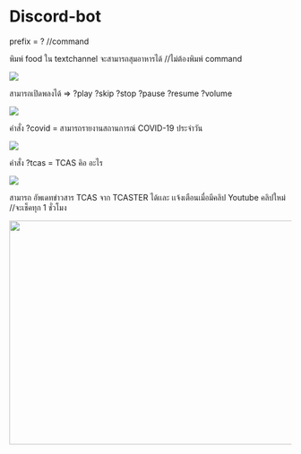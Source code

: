 # Discord-bot

prefix = ? //command


พิมพ์ food ใน textchannel จะสามารถสุมอาหารได้ //ไม่ต้องพิมพ์ command

<img src="https://cdn.discordapp.com/attachments/928273696588726312/930120121744252928/food.png"></a> 

สามารถเปิดพลงได้ => ?play 
                  ?skip
                  ?stop
                  ?pause
                  ?resume
                  ?volume

<img src="https://cdn.discordapp.com/attachments/928273696588726312/930120128429965322/MUSIC.png"></a> 

คำสั่ง ?covid = สามารถรายงานสถานการณ์ COVID-19 ประจำวัน

<img src="https://cdn.discordapp.com/attachments/928273696588726312/930120110121816164/covid.png"></a> 

คำสั่ง ?tcas = TCAS คิอ อะไร

<img src="https://cdn.discordapp.com/attachments/928273696588726312/930120094116352060/tcas.png"></a> 


สามารถ อัพเดทข่าวสาร TCAS จาก TCASTER ได้เเละ เเจ้งเตือนเมื่อมีคลิป Youtube คลิปใหม่ //จะเช็คทุก 1 ชั่วโมง

<img  height="400" width="550" src="https://cdn.discordapp.com/attachments/928273696588726312/930120101972299786/Screenshot_2022-01-10_222159.png"></a> 
